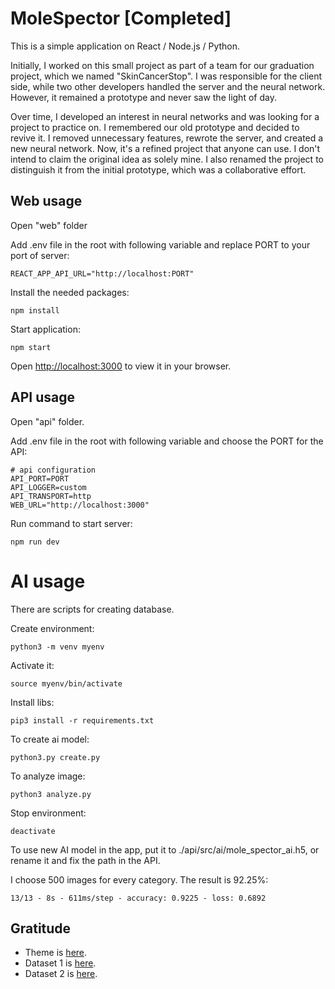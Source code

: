 # MoleSpector [Completed]

This is a simple application on React / Node.js / Python.

Initially, I worked on this small project as part of a team for our graduation project, which we named "SkinCancerStop". I was responsible for the client side, while two other developers handled the server and the neural network. However, it remained a prototype and never saw the light of day.

Over time, I developed an interest in neural networks and was looking for a project to practice on. I remembered our old prototype and decided to revive it. I removed unnecessary features, rewrote the server, and created a new neural network. Now, it's a refined project that anyone can use. I don't intend to claim the original idea as solely mine. I also renamed the project to distinguish it from the initial prototype, which was a collaborative effort.

## Web usage

Open "web" folder

Add .env file in the root with following variable and replace PORT to your port of server:

```
REACT_APP_API_URL="http://localhost:PORT"
```

Install the needed packages:

```
npm install
```

Start application:

```
npm start
```

Open [http://localhost:3000](http://localhost:3000) to view it in your browser.

## API usage

Open "api" folder.

Add .env file in the root with following variable and choose the PORT for the API:

```
# api configuration
API_PORT=PORT
API_LOGGER=custom
API_TRANSPORT=http
WEB_URL="http://localhost:3000"
```

Run command to start server:

```
npm run dev
```

# AI usage

There are scripts for creating database.

Create environment:

```
python3 -m venv myenv
```

Activate it:

```
source myenv/bin/activate
```

Install libs:

```
pip3 install -r requirements.txt
```

To create ai model:

```
python3.py create.py
```

To analyze image:

```
python3 analyze.py
```

Stop environment:

```
deactivate
```

To use new AI model in the app, put it to ./api/src/ai/mole_spector_ai.h5, or rename it and
fix the path in the API.

I choose 500 images for every category. The result is 92.25%:

```
13/13 - 8s - 611ms/step - accuracy: 0.9225 - loss: 0.6892
```

## Gratitude

- Theme is [here](https://bootstrapmade.com/medilab-free-medical-bootstrap-theme/).
- Dataset 1 is [here](https://www.kaggle.com/datasets/adisongoh/skin-moles-benign-vs-malignant-melanoma-isic19).
- Dataset 2 is [here](https://www.kaggle.com/datasets/hasnainjaved/melanoma-skin-cancer-dataset-of-10000-images).